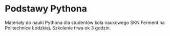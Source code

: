# Podstawy Pythona

Materiały do nauki Pythona dla studentów koła naukowego SKN Ferment na Politechnice Łódzkiej. Szkolenie trwa ok 3 godzin.


